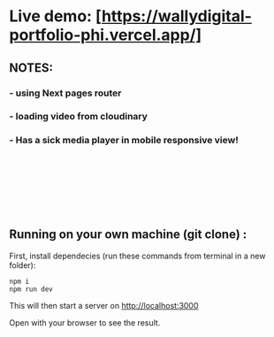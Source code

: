 # Live demo: [https://wallydigital-portfolio-phi.vercel.app/]

## NOTES:

### - using Next pages router

### - loading video from cloudinary

### - Has a sick media player in mobile responsive view!

<br>
<br>
<br>
<br>
<br>
<br>

## Running on your own machine (git clone) :

First, install dependecies (run these commands from terminal in a new folder):

    npm i
    npm run dev

This will then start a server on [http://localhost:3000](http://localhost:3000)

Open with your browser to see the result.
